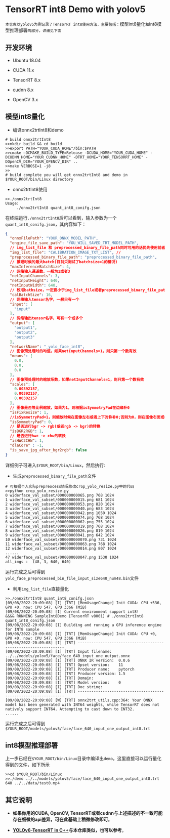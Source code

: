 # TensorRT int8 Demo with yolov5

`本仓库以yolov5为例记录了TensorRT int8使用方法，主要包括：`模型int8量化`和`int8模型推理部署`两部分，详细见下面`

## 开发环境

- Ubuntu 18.04

- CUDA 11.x

- TensorRT 8.x

- cudnn  8.x

- OpenCV 3.x

## 模型int8量化

- 编译onnx2trtInt8和demo

```shell
# build onnx2trtInt8 
>>mkdir build && cd build
>>export PATH="YOUR_CUDA_HOME"/bin:$PATH
>>cmake —DCMAKE_BUILD_TYPE=Release -DCUDA_HOME="YOUR_CUDA_HOME" -DCUDNN_HOME="YOUR_CUDNN_HOME" -DTRT_HOME="YOUR_TENSORRT_HOME" -DOpenCV_DIR="YOUR_OPENCV_DIR" ..
>>make VERBOSE=1 -j8 
>>
# build complete you will get onnx2trtInt8 and demo in $YOUR_ROOT/bin/Linux directory
```
- onnx2trtInt8使用

```
>>./onnx2trtInt8
Usage:
	 ./onnx2trtInt8 quant_int8_conifg.json
```

在终端运行`./onnx2trtInt8`后可以看到，输入参数为一个`quant_int8_conifg.json`，其内容如下：

```json
{
  "onnxFilePath": "YOUR_ONNX_MODEL_PATH",
  "engine_file_save_path": "YOU_WILL_SAVED_TRT_MODEL_PATH",
  // img_list_file 和 preprocessed_binary_file_path同时可用的话优先使用前者.
  "img_list_file": "CALIBRATION_IMAGE_TXT_LIST", //
  "preprocessed_binary_file_path": "preprocessed_binary_file_path",  
  // 推理时候的最大batch(目前只测试了batchsize=1的情况)
  "maxInferenceBatchSize": 4, 
  // 网络输入通道数，一般为1或者3
  "netInputChannels": 3, 
  "netInputHeight": 640, 
  "netInputWidth": 640,
  // 校准bathsize，一定要小于img_list_file或者preprocessed_binary_file_path中的图像数量
  "calBatchSize": 16,  
  // 网络输入tensor名字，一般只有一个
  "input": [           
    "input"
  ],
  // 网络输出tensor名字，可有一个或多个
  "output": [          
    "output1",
    "output2",
    "output3"
  ],
  "networkName": "_yolo_face_int8",
  // 图像预处理时的均值，如果netInputChannels=1，则只第一个数有效
  "means": [    
    0.0,
    0.0,
    0.0
  ],
  // 图像预处理时的缩放系数，如果netInputChannels=1，则只第一个数有效
  "scales": [  
    0.00392157,
    0.00392157,
    0.00392157
  ],
  // 图像是否等比例缩放，如果为1，则根据isSymmetryPad在边缘补0
  "isFixResize": 1, 
  //isSymmetryPad=1，则缩放时候在图像左右或者上下对称补0;否则为0，则在图像右面或者下面补0
  "isSymmetryPad": 0, 
  // 是否进行bgr -> rgb(或者rgb -> bgr)的转换
  "isBGR2RGB": 1,
  // 是否进行hwc -> chw的转换
  "isHWC2CHW": 1,
  "dlaCore" : -1,  
  "is_save_jpg_after_bgr2rgb": false
}
```

详细例子可进入`$YOUR_ROOT/bin/Linux`，然后执行:

- 生成`preprocessed_binary_file_path`文件

```shell
# 可根据个人实际prepreocess情况修改crop_yolo_resize.py中的代码
>>python crop_yolo_resize.py
0 widerface_val_subset/000000000065.png 768 1024
1 widerface_val_subset/000000000015.png 681 1024
2 widerface_val_subset/000000000053.png 820 1024
3 widerface_val_subset/000000000040.png 683 1024
4 widerface_val_subset/000000000042.png 1050 1024
5 widerface_val_subset/000000000074.png 768 1024
6 widerface_val_subset/000000000062.png 755 1024
7 widerface_val_subset/000000000019.png 768 1024
8 widerface_val_subset/000000000026.png 819 1024
9 widerface_val_subset/000000000041.png 642 1024
10 widerface_val_subset/000000000070.png 731 1024
11 widerface_val_subset/000000000063.png 768 1024
12 widerface_val_subset/000000000014.png 807 1024
......
47 widerface_val_subset/000000000047.png 1530 1024
all_imgs :  (48, 3, 640, 640)
```

运行完成之后可得到`yolo_face_preprocessed_bin_file_input_size640_num48.bin`文件

- 利用`img_list_file`直接量化

```shell
>>./onnx2trtInt8 quant_int8_conifg.json 
[09/08/2022-20:09:08] [I] [TRT] [MemUsageChange] Init CUDA: CPU +536, GPU +0, now: CPU 547, GPU 3366 (MiB)
[09/08/2022-20:09:08] [I] Current environment support int8!
&&&& RUNNING SampleInt8Demo [TensorRT v8001] # ./onnx2trtInt8 quant_int8_conifg.json
[09/08/2022-20:09:08] [I] Building and running a GPU inference engine for INT8 sample
[09/08/2022-20:09:08] [I] [TRT] [MemUsageChange] Init CUDA: CPU +0, GPU +0, now: CPU 547, GPU 3366 (MiB)
[09/08/2022-20:09:08] [I] [TRT] ----------------------------------------------------------------
[09/08/2022-20:09:08] [I] [TRT] Input filename:   ../../models/yolov5/face/face_640_input_one_output.onnx
[09/08/2022-20:09:08] [I] [TRT] ONNX IR version:  0.0.6
[09/08/2022-20:09:08] [I] [TRT] Opset version:    11
[09/08/2022-20:09:08] [I] [TRT] Producer name:    pytorch
[09/08/2022-20:09:08] [I] [TRT] Producer version: 1.5
[09/08/2022-20:09:08] [I] [TRT] Domain:           
[09/08/2022-20:09:08] [I] [TRT] Model version:    0
[09/08/2022-20:09:08] [I] [TRT] Doc string:       
[09/08/2022-20:09:08] [I] [TRT] ----------------------------------------------------------------
[09/08/2022-20:09:08] [W] [TRT] onnx2trt_utils.cpp:364: Your ONNX model has been generated with INT64 weights, while TensorRT does not natively support INT64. Attempting to cast down to INT32.
......
```

运行完成之后可得到`$YOUR_ROOT/models/yolov5/face/face_640_input_one_output_int8.trt`


## int8模型推理部署

上一步已经在`$YOUR_ROOT/bin/Linux`目录中编译出`demo`，这里直接可以运行量化得到的文件，如下所示

```shell
>>cd $YOUR_ROOT/bin/Linux
>>./demo ../../models/yolov5/face/face_640_input_one_output_int8.trt  640 ../../data/test0.mp4
```

## 其它说明

- **如果你用的CUDA, OpenCV, TensorRT或者cudnn与上述描述的不一致可能存在细微的api差异，可在此基础上稍微修改即可**。

- **[YOLOv6-TensorRT in C++](https://github.com/meituan/YOLOv6/tree/main/deploy/TensorRT)与本仓库类似，也可以参考**。
